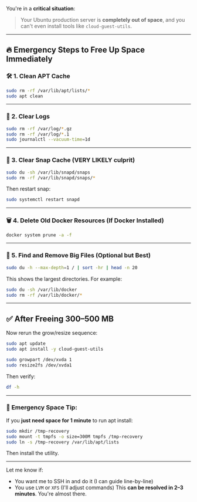 You're in a **critical situation**:

> Your Ubuntu production server is **completely out of space**, and you can't even install tools like `cloud-guest-utils`.

---

## 🔥 Emergency Steps to Free Up Space Immediately

### 🛠 1. **Clean APT Cache**

```bash
sudo rm -rf /var/lib/apt/lists/*
sudo apt clean
```

---

### 🧹 2. **Clear Logs**

```bash
sudo rm -rf /var/log/*.gz
sudo rm -rf /var/log/*.1
sudo journalctl --vacuum-time=1d
```

---

### 🧼 3. **Clear Snap Cache (VERY LIKELY culprit)**

```bash
sudo du -sh /var/lib/snapd/snaps
sudo rm -rf /var/lib/snapd/snaps/*
```

Then restart snap:

```bash
sudo systemctl restart snapd
```

---

### 🗑 4. **Delete Old Docker Resources (If Docker Installed)**

```bash
docker system prune -a -f
```

---

### 🧾 5. **Find and Remove Big Files (Optional but Best)**

```bash
sudo du -h --max-depth=1 / | sort -hr | head -n 20
```

This shows the largest directories. For example:

```bash
sudo du -sh /var/lib/docker
sudo rm -rf /var/lib/docker/*
```

---

## ✅ After Freeing 300–500 MB

Now rerun the grow/resize sequence:

```bash
sudo apt update
sudo apt install -y cloud-guest-utils

sudo growpart /dev/xvda 1
sudo resize2fs /dev/xvda1
```

Then verify:

```bash
df -h
```

---

### 🚨 Emergency Space Tip:

If you **just need space for 1 minute** to run apt install:

```bash
sudo mkdir /tmp-recovery
sudo mount -t tmpfs -o size=300M tmpfs /tmp-recovery
sudo ln -s /tmp-recovery /var/lib/apt/lists
```

Then install the utility.

---

Let me know if:

* You want me to SSH in and do it (I can guide line-by-line)
* You use `LVM` or `XFS` (I'll adjust commands)
  This **can be resolved in 2–3 minutes**. You're almost there.
